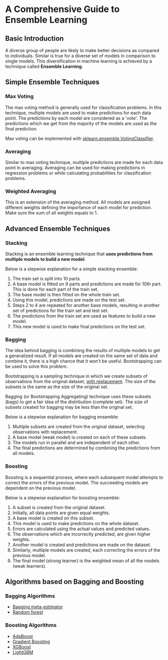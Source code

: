 # A Comprehensive Guide to Ensemble Learning

## Basic Introduction

A diverse group of people are likely to make better decisions as compared to individuals. Similar is true for a diverse set of models in comparison to single models. This diversification in machine learning is achieved by a technique called **Ensemble Learning**.

## Simple Ensemble Techniques

### Max Voting

The max voting method is generally used for classification problems. In this technique, multiple models are used to make predictions for each data point. The predictions by each model are considered as a 'vote'. The predictions which we get from the majority of the models are used as the final prediction.

Max voting can be implemented with [sklearn.ensemble.VotingClassifier](https://scikit-learn.org/stable/modules/generated/sklearn.ensemble.VotingClassifier.html).

### Averaging

Similar to max voting technique, multiple predictions are made for each data point in averaging. Averaging can be used for making predictions in regression problems or while calculating probabilities for classification problems.

### Weighted Averaging

This is an extension of the averaging method. All models are assigned different weights defining the importance of each model for prediction. Make sure the sum of all weights equals to 1.

## Advanced Ensemble Techniques

### Stacking

Stacking is an ensemble learning technique that **uses predictions from multiple models to build a new model**.

Below is a stepwise explanation for a simple stacking ensemble:

1. The train set is split into 10 parts.
2. A base model is fitted on 9 parts and predictions are made for 10th part. This is done for each part of the train set.
3. The base model is then fitted on the whole train set.
4. Using this model, predictions are made on the test set.
5. Steps 2 to 4 are repeated for another base models, resulting in another set of predictions for the train set and test set.
6. The predictions from the train set are used as features to build a new model.
7. This new model is used to make final predictions on the test set.

### Bagging

The idea behind bagging is combining the results of multiple models to get a generalized result. If all models are created on the same set of data and combine it, there is a high chance that it won't be useful. Bootstrapping can be used to solve this problem.

Bootstrapping is a sampling technique in which we create subsets of observations from the original dataset, [with replacement](https://en.wikipedia.org/wiki/Sampling_(statistics)#Replacement_of_selected_units). The size of the subsets is the same as the size of the original set.

Bagging (or Bootstrapping Aggregating) technique uses these subsets (bags) to get a fair idea of the distribution (complete set). The size of subsets created for bagging may be less than the original set.

Below is a stepwise explanation for bagging ensemble:

1. Multiple subsets are created from the original dataset, selecting observations with replacement.
2. A base model (weak model) is created on each of these subsets.
3. The models run in parallel and are independent of each other.
4. The final predictions are determined by combining the predictions from all models.

### Boosting

Boosting is a sequential process, where each subsequent model attempts to correct the errors of the previous model. The succeeding models are dependent on the previous model.

Below is a stepwise explanation for boosting ensemble:

1. A subset is created from the original dataset.
2. Initially, all data points are given equal weights.
3. A base model is created on this subset.
4. This model is used to make predictions on the whole dataset.
5. Errors are calculated using the actual values and predicted values.
6. The observations which are incorrectly predicted, are given higher weights.
7. Another model is created and predictions are made on the dataset.
8. Similarly, multiple models are created, each correcting the errors of the previous model.
9. The final model (strong learner) is the weighted mean of all the models (weak learners).

## Algorithms based on Bagging and Boosting

### Bagging Algorithms

- [Bagging meta-estimator](https://scikit-learn.org/stable/modules/generated/sklearn.ensemble.BaggingClassifier.html#sklearn.ensemble.BaggingClassifier)
- [Random forest](https://scikit-learn.org/stable/modules/generated/sklearn.ensemble.RandomForestClassifier.html#sklearn.ensemble.RandomForestClassifier)

### Boosting Algorithms

- [AdaBoost](https://scikit-learn.org/stable/modules/generated/sklearn.ensemble.AdaBoostClassifier.html#sklearn.ensemble.AdaBoostClassifier)
- [Gradient Boosting](https://scikit-learn.org/stable/modules/generated/sklearn.ensemble.GradientBoostingClassifier.html#sklearn.ensemble.GradientBoostingClassifier)
- [XGBoost](https://xgboost.readthedocs.io/en/latest/)
- [LightGBM](https://lightgbm.readthedocs.io/en/latest/)
